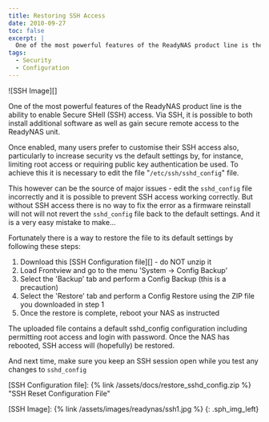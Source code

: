 ```yaml
---
title: Restoring SSH Access
date: 2010-09-27
toc: false
excerpt: |
  One of the most powerful features of the ReadyNAS product line is the ability to enable Secure SHell (SSH) access. Via SSH, it is possible to both install additional software as well as gain secure remote access to the ReadyNAS unit.
tags:
  - Security
  - Configuration
---
```


![SSH Image][]

One of the most powerful features of the ReadyNAS product line is the ability to enable Secure SHell (SSH) access. Via SSH, it is possible to both install additional software as well as gain secure remote access to the ReadyNAS unit.

Once enabled, many users prefer to customise their SSH access also, particularly to increase security vs the default settings by, for instance, limiting root access or requiring public key authentication be used. To achieve this it is necessary to edit the file "`/etc/ssh/sshd_config`" file.

This however can be the source of major issues - edit the `sshd_config` file incorrectly and it is possible to prevent SSH access working correctly. But without SSH access there is no way to fix the error as a firmware reinstall will not will not revert the `sshd_config` file back to the default settings. And it is a very easy mistake to make...

Fortunately there is a way to restore the file to its default settings by following these steps:

1. Download this [SSH Configuration file][] - do NOT unzip it
2. Load Frontview and go to the menu 'System -> Config Backup'
3. Select the 'Backup' tab and perform a Config Backup (this is a precaution)
4. Select the 'Restore' tab and perform a Config Restore using the ZIP file you downloaded in step 1
5. Once the restore is complete, reboot your NAS as instructed

The uploaded file contains a default sshd_config configuration including permitting root access and login with password. Once the NAS has rebooted, SSH access will (hopefully) be restored.

And next time, make sure you keep an SSH session open while you test any changes to `sshd_config`

[SSH Configuration file]: {% link /assets/docs/restore_sshd_config.zip %} "SSH Reset Configuration File"

[SSH Image]: {% link /assets/images/readynas/ssh1.jpg %}
{: .sph_img_left}
